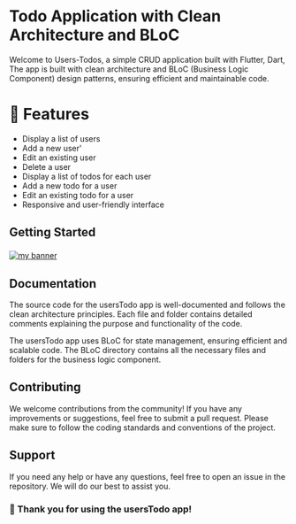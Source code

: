 # Todo Application with Clean Architecture and BLoC
Welcome to Users-Todos, a simple CRUD application built with Flutter, Dart, The app is built with clean architecture and BLoC (Business Logic Component) design patterns, ensuring efficient and maintainable code.

# 🎨 Features
 - Display a list of users
- Add a new user'
- Edit an existing user
- Delete a user
- Display a list of todos for each user
- Add a new todo for a user
- Edit an existing todo for a user
- Responsive and user-friendly interface

## Getting Started<p align="center">
  <a href="https://www.yushi.dev/" target="_blank" rel="noreferrer"><img src="https://miro.medium.com/v2/resize:fit:1400/format:webp/1*sKnPI7x7HCLHrR6A3aAZZQ.png" alt="my banner"></a>
## Documentation
The source code for the usersTodo app is well-documented and follows the clean architecture principles. Each file and folder contains detailed comments explaining the purpose and functionality of the code.

The usersTodo app uses BLoC for state management, ensuring efficient and scalable code. The BLoC directory contains all the necessary files and folders for the business logic component.

## Contributing
We welcome contributions from the community! If you have any improvements or suggestions, feel free to submit a pull request. Please make sure to follow the coding standards and conventions of the project.

## Support
If you need any help or have any questions, feel free to open an issue in the repository. We will do our best to assist you.


 ### 💮 Thank you for using the usersTodo app!


